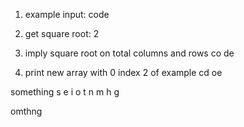 
1. example input:
code

2. get square root:
2

3. imply square root on total columns and rows
co
de

4. print new array with 0 index 2 of example
cd oe

something
s e i
o t n
m h g

omthng
